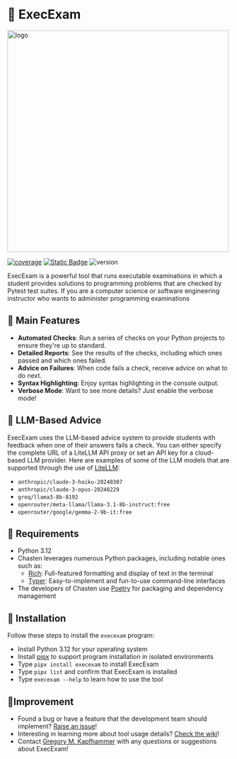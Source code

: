 # 🚀 ExecExam

<img src="https://i.ibb.co/vzjX7p2/exe.png" alt="logo" height="500">

[![coverage](https://img.shields.io/badge/coverage-20.86%25-brightgreen)](https://github.com/GatorEducator/execexam/actions)
[![Static Badge](https://img.shields.io/badge/Maintained%3F-yes-orange)](https://github.com/GatorEducator/execexam/commits/main/)
![version](https://img.shields.io/badge/version-0.3.0-blue)


ExecExam is a powerful tool that runs executable examinations in which a
student provides solutions to programming problems that are checked by Pytest
test suites. If you are a computer science or software engineering instructor
who wants to administer programming examinations

## 🌟 Main Features

- **Automated Checks**: Run a series of checks on your Python projects to ensure
they're up to standard.
- **Detailed Reports**: See the results of the checks, including which ones
passed and which ones failed.
- **Advice on Failures**: When code fails a check, receive advice on what to do next.
- **Syntax Highlighting**: Enjoy syntax highlighting in the console output.
- **Verbose Mode**: Want to see more details? Just enable the verbose mode!

## 🤝 LLM-Based Advice

ExecExam uses the LLM-based advice system to provide students with feedback
when one of their answers fails a check. You can either specify the complete
URL of a LiteLLM API proxy or set an API key for a cloud-based LLM provider.
Here are examples of some of the LLM models that are supported through the use
of [LiteLLM](https://docs.litellm.ai/docs/providers):

- `anthropic/claude-3-haiku-20240307`
- `anthropic/claude-3-opus-20240229`
- `groq/llama3-8b-8192`
- `openrouter/meta-llama/llama-3.1-8b-instruct:free`
- `openrouter/google/gemma-2-9b-it:free`

## 🔧 Requirements

- Python 3.12
- Chasten leverages numerous Python packages, including notable ones such as:
    - [Rich](https://github.com/Textualize/rich): Full-featured formatting and display of text in the terminal
    - [Typer](https://github.com/tiangolo/typer): Easy-to-implement and fun-to-use command-line interfaces
- The developers of Chasten use [Poetry](https://github.com/python-poetry/poetry) for packaging and dependency management

## 🔽 Installation

Follow these steps to install the `execexam` program:

- Install Python 3.12 for your operating system
- Install [pipx](https://github.com/pypa/pipx) to support program installation in isolated environments
- Type `pipx install execexam` to install ExecExam
- Type `pipx list` and confirm that ExecExam is installed
- Type `execexam --help` to learn how to use the tool

## 🧗Improvement

- Found a bug or have a feature that the development team should implement?
[Raise an issue](https://github.com/gkapfham/execexam/issues)!
- Interesting in learning more about tool usage details? [Check the
wiki](https://github.com/gkapfham/execexam/wiki)!
- Contact [Gregory M. Kapfhammer](https://www.gregorykapfhammer.com/) with any
questions or suggestions about ExecExam!
